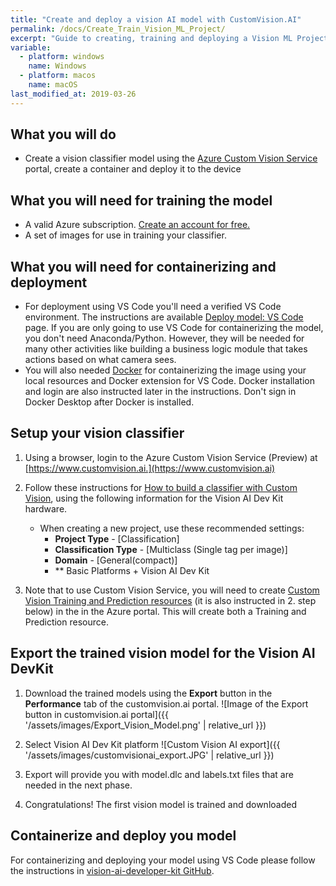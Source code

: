 ```yaml
---
title: "Create and deploy a vision AI model with CustomVision.AI"
permalink: /docs/Create_Train_Vision_ML_Project/
excerpt: "Guide to creating, training and deploying a Vision ML Project for the Vision AI DevKit using Azure Custome Vision Service (customvision.ai)."
variable:
  - platform: windows
    name: Windows
  - platform: macos
    name: macOS
last_modified_at: 2019-03-26
---
```

## What you will do
* Create a vision classifier model using the [Azure Custom Vision Service](https://customvision.ai) portal, create a container and deploy it to the device

## What you will need for training the model
* A valid Azure subscription. [Create an account for free.](https://azure.microsoft.com/free/)
* A set of images for use in training your classifier.

## What you will need for containerizing and deployment
* For deployment using VS Code you'll need a verified VS Code environment. The instructions are available [Deploy model: VS Code](https://azure.github.io/Vision-AI-DevKit-Pages/docs/Deploy_Model_VS_Code/) page. If you are only going to use VS Code for containerizing the model, you don't need Anaconda/Python. However, they will be needed for many other activities like building a business logic module that takes actions based on what camera sees.
* You will also needed [Docker](https://www.docker.com/get-started) for containerizing the image using your local resources and Docker extension for VS Code. Docker installation and login are also instructed later in the instructions. Don't sign in Docker Desktop after Docker is installed.

## Setup your vision classifier
1. Using a browser, login to the Azure Custom Vision Service (Preview) at [https://www.customvision.ai.](https://www.customvision.ai)

2. Follow these instructions for [How to build a classifier with Custom Vision](https://docs.microsoft.com/en-us/azure/cognitive-services/custom-vision-service/getting-started-build-a-classifier), using the following information for the Vision AI Dev Kit hardware.

    - When creating a new project, use these recommended settings:
         - **Project Type** - [Classification]
         - **Classification Type** -  [Multiclass (Single tag per image)]
         - **Domain** - [General(compact)]
         - ** Basic Platforms + Vision AI Dev Kit

3. Note that to use Custom Vision Service, you will need to create [Custom Vision Training and Prediction resources](https://portal.azure.com/?microsoft_azure_marketplace_ItemHideKey=microsoft_azure_cognitiveservices_customvision#create/Microsoft.CognitiveServicesCustomVision) (it is also instructed in 2. step below) in the in the Azure portal. This will create both a Training and Prediction resource.

## Export the trained vision model for the Vision AI DevKit

1. Download the trained models using the **Export** button in the  **Performance** tab of the customvision.ai portal.
![Image of the Export button in customvision.ai portal]({{ '/assets/images/Export_Vision_Model.png' | relative_url }})

2. Select Vision AI Dev Kit platform
![Custom Vision AI export]({{ '/assets/images/customvisionai_export.JPG' | relative_url }})

3. Export will provide you with model.dlc and labels.txt files that are needed in the next phase.

4. Congratulations! The first vision model is trained and downloaded

## Containerize and deploy you model

For containerizing and deploying your model using VS Code please follow the instructions in [vision-ai-developer-kit GitHub](https://github.com/Microsoft/vision-ai-developer-kit/tree/master/sample-solutions/VisionSample/CreateAndDeployEdgeContainer/sample-solutions/VisionSample/CreateAndDeployEdgeContainer).
